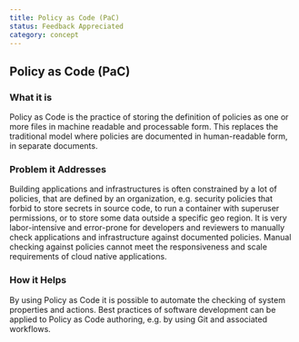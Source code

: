 ```yaml
---
title: Policy as Code (PaC)
status: Feedback Appreciated
category: concept
---
```

## Policy as Code (PaC)

### What it is
Policy as Code is the practice of storing the definition of policies as one or more files in machine readable and processable form. This replaces the traditional model where policies are documented in human-readable form, in separate documents.

### Problem it Addresses
Building applications and infrastructures is often constrained by a lot of policies, that are defined by an organization, e.g. security policies that forbid to store secrets in source code, to run a container with superuser permissions, or to store some data outside a specific geo region. It is very labor-intensive and error-prone for developers and reviewers to manually check applications and infrastructure against documented policies. Manual checking against policies cannot meet the responsiveness and scale requirements of cloud native applications.

### How it Helps
By using Policy as Code it is possible to automate the checking of system properties and actions. Best practices of software development can be applied to Policy as Code authoring, e.g. by using Git and associated workflows. 
